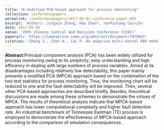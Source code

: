 ```yaml
---
title: "A modified PCA-based approach for process monitoring"
collection: conferencepapers
permalink: /conferencepapers/2017-05-01-conference-paper-003
excerpt: 'Authors: Jingxin Zhang, Hao Chen*, <b>Pinlong Cai</b>'
date: 2017-05-01
venue: '29th Chinese Control And Decision Conference (CCDC)'
paperurl: 'https://ieeexplore.ieee.org/abstract/document/7979025'
citation: 'Zhang J., Chen H., Cai P. An adaptive multi-kernel RBF model using state matching. 29th Chinese Control And Decision Conference (CCDC), 2017.'
---
```



**Abstract**:Principal component analysis (PCA) has been widely utilized for process monitoring owing to its simplicity, easy understanding and high efficiency in dealing with large numbers of process variables. Aimed at its disadvantages including relatively low detectability, this paper mainly presents a modified PCA (MPCA) approach based on the combination of the two test statistics for process monitoring. Thus, the monitoring chart will be reduced to one and the fault detectability will be improved. Then, several other PCA-based approaches are described briefly. Besides, theoretical discussions are made among these schemes to demonstrate the virtues of MPCA. The results of theoretical analysis indicate that MPCA-based approach has lower computational complexity and higher fault detection rate. An industrial benchmark of Tennessee Eastman (TE) process is employed to demonstrate the effectiveness of MPCA-based approach according to the comparison of simulation consequences.
